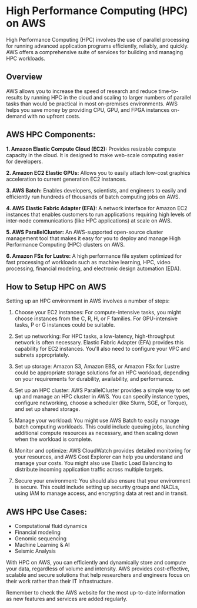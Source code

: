 # High Performance Computing (HPC) on AWS

High Performance Computing (HPC) involves the use of parallel processing for running advanced application programs efficiently, reliably, and quickly. AWS offers a comprehensive suite of services for building and managing HPC workloads.

## Overview

AWS allows you to increase the speed of research and reduce time-to-results by running HPC in the cloud and scaling to larger numbers of parallel tasks than would be practical in most on-premises environments. AWS helps you save money by providing CPU, GPU, and FPGA instances on-demand with no upfront costs.

## AWS HPC Components:

**1. Amazon Elastic Compute Cloud (EC2):** Provides resizable compute capacity in the cloud. It is designed to make web-scale computing easier for developers.

**2. Amazon EC2 Elastic GPUs:** Allows you to easily attach low-cost graphics acceleration to current generation EC2 instances.

**3. AWS Batch:** Enables developers, scientists, and engineers to easily and efficiently run hundreds of thousands of batch computing jobs on AWS.

**4. AWS Elastic Fabric Adapter (EFA):** A network interface for Amazon EC2 instances that enables customers to run applications requiring high levels of inter-node communications (like HPC applications) at scale on AWS.

**5. AWS ParallelCluster:** An AWS-supported open-source cluster management tool that makes it easy for you to deploy and manage High Performance Computing (HPC) clusters on AWS.

**6. Amazon FSx for Lustre:** A high performance file system optimized for fast processing of workloads such as machine learning, HPC, video processing, financial modeling, and electronic design automation (EDA).

## How to Setup HPC on AWS

Setting up an HPC environment in AWS involves a number of steps:

1. Choose your EC2 instances: For compute-intensive tasks, you might choose instances from the C, R, H, or F families. For GPU-intensive tasks, P or G instances could be suitable.

2. Set up networking: For HPC tasks, a low-latency, high-throughput network is often necessary. Elastic Fabric Adapter (EFA) provides this capability for EC2 instances. You'll also need to configure your VPC and subnets appropriately.

3. Set up storage: Amazon S3, Amazon EBS, or Amazon FSx for Lustre could be appropriate storage solutions for an HPC workload, depending on your requirements for durability, availability, and performance.

4. Set up an HPC cluster: AWS ParallelCluster provides a simple way to set up and manage an HPC cluster in AWS. You can specify instance types, configure networking, choose a scheduler (like Slurm, SGE, or Torque), and set up shared storage.

5. Manage your workload: You might use AWS Batch to easily manage batch computing workloads. This could include queuing jobs, launching additional compute resources as necessary, and then scaling down when the workload is complete.

6. Monitor and optimize: AWS CloudWatch provides detailed monitoring for your resources, and AWS Cost Explorer can help you understand and manage your costs. You might also use Elastic Load Balancing to distribute incoming application traffic across multiple targets.

7. Secure your environment: You should also ensure that your environment is secure. This could include setting up security groups and NACLs, using IAM to manage access, and encrypting data at rest and in transit.

## AWS HPC Use Cases:

- Computational fluid dynamics
- Financial modeling
- Genomic sequencing
- Machine Learning & AI
- Seismic Analysis

With HPC on AWS, you can efficiently and dynamically store and compute your data, regardless of volume and intensity. AWS provides cost-effective, scalable and secure solutions that help researchers and engineers focus on their work rather than their IT infrastructure.

Remember to check the AWS website for the most up-to-date information as new features and services are added regularly.